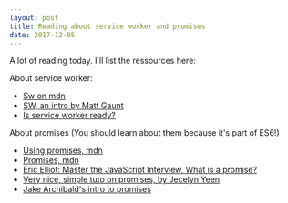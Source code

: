 ```yaml
---
layout: post
title: Reading about service worker and promises
date: 2017-12-05
---
```


A lot of reading today. I'll list the ressources here:

About service worker:
* [Sw on mdn](https://developer.mozilla.org/en-US/docs/Web/API/Service_Worker_API)
* [SW, an intro by Matt Gaunt](https://developers.google.com/web/fundamentals/primers/service-workers/)
* [Is service worker ready?](https://jakearchibald.github.io/isserviceworkerready/)

About promises (You should learn about them because it's part of ES6!)
* [Using promises, mdn](https://developer.mozilla.org/en-US/docs/Web/JavaScript/Guide/Using_promises)
* [Promises, mdn](https://developer.mozilla.org/en-US/docs/Web/JavaScript/Reference/Global_Objects/Promise)
* [Eric Elliot: Master the JavaScript Interview, What is a promise?](https://medium.com/javascript-scene/master-the-javascript-interview-what-is-a-promise-27fc71e77261)
* [Very nice, simple tuto on promises, by Jecelyn Yeen](https://scotch.io/tutorials/javascript-promises-for-dummies)
* [Jake Archibald's intro to promises](https://developers.google.com/web/fundamentals/primers/promises)
